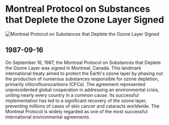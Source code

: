 # Montreal Protocol on Substances that Deplete the Ozone Layer Signed

![Montreal Protocol on Substances that Deplete the Ozone Layer Signed](https://www.epa.gov/sites/default/files/2020-02/mp_map.jpg)

## 1987-09-16

On September 16, 1987, the Montreal Protocol on Substances that Deplete the Ozone Layer was signed in Montreal, Canada. This landmark international treaty aimed to protect the Earth's ozone layer by phasing out the production of numerous substances responsible for ozone depletion, primarily chlorofluorocarbons (CFCs). The agreement represented unprecedented global cooperation in addressing an environmental crisis, uniting nearly every country in a common cause. Its successful implementation has led to a significant recovery of the ozone layer, preventing millions of cases of skin cancer and cataracts worldwide. The Montreal Protocol is widely regarded as one of the most successful international environmental agreements.